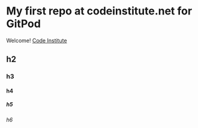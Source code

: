# My first repo at codeinstitute.net for GitPod

Welcome! [Code Institute](https://codeinstitute.net)

## h2

### h3

#### h4

##### h5

###### h6